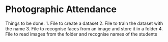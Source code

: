 # Photographic Attendance

Things to be done.
    1. File to create a dataset
    2. File to train the dataset with the name
    3. File to recognise faces from an image and store it in a folder
    4. File to read images from the folder and recognise names of the students